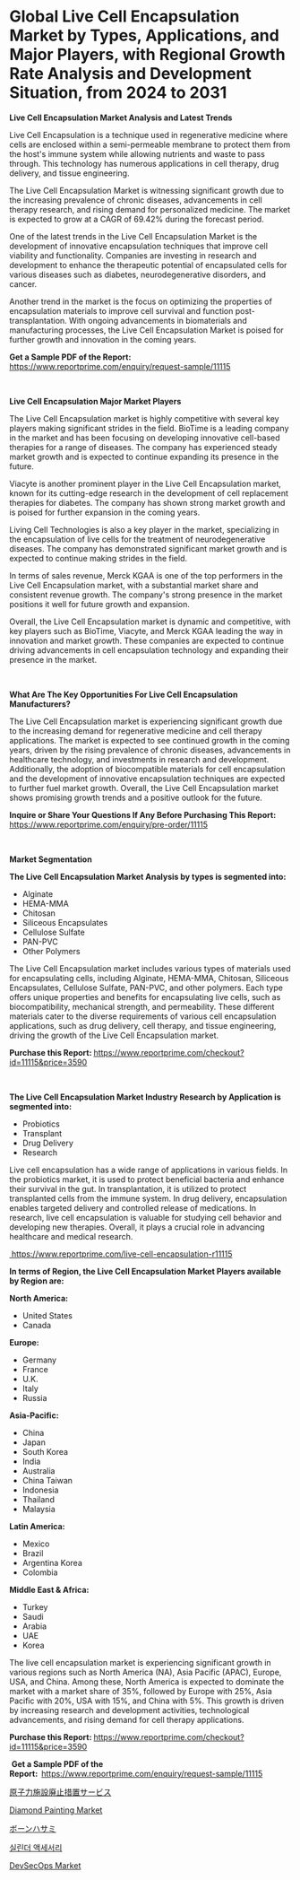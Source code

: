 <p><h1>Global Live Cell Encapsulation Market by Types, Applications, and Major Players, with Regional Growth Rate Analysis and Development Situation, from 2024 to 2031</h1></p><p><strong>Live Cell Encapsulation Market Analysis and Latest Trends</strong></p>
<p><p>Live Cell Encapsulation is a technique used in regenerative medicine where cells are enclosed within a semi-permeable membrane to protect them from the host's immune system while allowing nutrients and waste to pass through. This technology has numerous applications in cell therapy, drug delivery, and tissue engineering.</p><p>The Live Cell Encapsulation Market is witnessing significant growth due to the increasing prevalence of chronic diseases, advancements in cell therapy research, and rising demand for personalized medicine. The market is expected to grow at a CAGR of 69.42% during the forecast period.</p><p>One of the latest trends in the Live Cell Encapsulation Market is the development of innovative encapsulation techniques that improve cell viability and functionality. Companies are investing in research and development to enhance the therapeutic potential of encapsulated cells for various diseases such as diabetes, neurodegenerative disorders, and cancer.</p><p>Another trend in the market is the focus on optimizing the properties of encapsulation materials to improve cell survival and function post-transplantation. With ongoing advancements in biomaterials and manufacturing processes, the Live Cell Encapsulation Market is poised for further growth and innovation in the coming years.</p></p>
<p><strong>Get a Sample PDF of the Report:&nbsp;</strong> <a href="https://www.reportprime.com/enquiry/request-sample/11115">https://www.reportprime.com/enquiry/request-sample/11115</a></p>
<p>&nbsp;</p>
<p><strong>Live Cell Encapsulation Major Market Players</strong></p>
<p><p>The Live Cell Encapsulation market is highly competitive with several key players making significant strides in the field. BioTime is a leading company in the market and has been focusing on developing innovative cell-based therapies for a range of diseases. The company has experienced steady market growth and is expected to continue expanding its presence in the future.</p><p>Viacyte is another prominent player in the Live Cell Encapsulation market, known for its cutting-edge research in the development of cell replacement therapies for diabetes. The company has shown strong market growth and is poised for further expansion in the coming years.</p><p>Living Cell Technologies is also a key player in the market, specializing in the encapsulation of live cells for the treatment of neurodegenerative diseases. The company has demonstrated significant market growth and is expected to continue making strides in the field.</p><p>In terms of sales revenue, Merck KGAA is one of the top performers in the Live Cell Encapsulation market, with a substantial market share and consistent revenue growth. The company's strong presence in the market positions it well for future growth and expansion.</p><p>Overall, the Live Cell Encapsulation market is dynamic and competitive, with key players such as BioTime, Viacyte, and Merck KGAA leading the way in innovation and market growth. These companies are expected to continue driving advancements in cell encapsulation technology and expanding their presence in the market.</p></p>
<p>&nbsp;</p>
<p><strong>What Are The Key Opportunities For Live Cell Encapsulation Manufacturers?</strong></p>
<p><p>The Live Cell Encapsulation market is experiencing significant growth due to the increasing demand for regenerative medicine and cell therapy applications. The market is expected to see continued growth in the coming years, driven by the rising prevalence of chronic diseases, advancements in healthcare technology, and investments in research and development. Additionally, the adoption of biocompatible materials for cell encapsulation and the development of innovative encapsulation techniques are expected to further fuel market growth. Overall, the Live Cell Encapsulation market shows promising growth trends and a positive outlook for the future.</p></p>
<p><strong>Inquire or Share Your Questions If Any Before Purchasing This Report:</strong> <a href="https://www.reportprime.com/enquiry/pre-order/11115">https://www.reportprime.com/enquiry/pre-order/11115</a></p>
<p>&nbsp;</p>
<p><strong>Market Segmentation</strong></p>
<p><strong>The Live Cell Encapsulation Market Analysis by types is segmented into:</strong></p>
<p><ul><li>Alginate</li><li>HEMA-MMA</li><li>Chitosan</li><li>Siliceous Encapsulates</li><li>Cellulose Sulfate</li><li>PAN-PVC</li><li>Other Polymers</li></ul></p>
<p><p>The Live Cell Encapsulation market includes various types of materials used for encapsulating cells, including Alginate, HEMA-MMA, Chitosan, Siliceous Encapsulates, Cellulose Sulfate, PAN-PVC, and other polymers. Each type offers unique properties and benefits for encapsulating live cells, such as biocompatibility, mechanical strength, and permeability. These different materials cater to the diverse requirements of various cell encapsulation applications, such as drug delivery, cell therapy, and tissue engineering, driving the growth of the Live Cell Encapsulation market.</p></p>
<p><strong>Purchase this Report:&nbsp;</strong><a href="https://www.reportprime.com/checkout?id=11115&price=3590">https://www.reportprime.com/checkout?id=11115&price=3590</a></p>
<p>&nbsp;</p>
<p><strong>The Live Cell Encapsulation Market Industry Research by Application is segmented into:</strong></p>
<p><ul><li>Probiotics</li><li>Transplant</li><li>Drug Delivery</li><li>Research</li></ul></p>
<p><p>Live cell encapsulation has a wide range of applications in various fields. In the probiotics market, it is used to protect beneficial bacteria and enhance their survival in the gut. In transplantation, it is utilized to protect transplanted cells from the immune system. In drug delivery, encapsulation enables targeted delivery and controlled release of medications. In research, live cell encapsulation is valuable for studying cell behavior and developing new therapies. Overall, it plays a crucial role in advancing healthcare and medical research.</p></p>
<p><a href="https://www.reportprime.com/live-cell-encapsulation-r11115">&nbsp;https://www.reportprime.com/live-cell-encapsulation-r11115</a></p>
<p><strong>In terms of Region, the Live Cell Encapsulation Market Players available by Region are:</strong></p>
<p>
    <p> <strong> North America: </strong>
        <ul>
            <li>United States</li>
            <li>Canada</li>
        </ul>
        </p> 
    <p> <strong> Europe: </strong>
        <ul>
            <li>Germany</li>
            <li>France</li>
            <li>U.K.</li>
            <li>Italy</li>
            <li>Russia</li>
        </ul>
        </p> 
    <p> <strong> Asia-Pacific: </strong>
        <ul>
            <li>China</li>
            <li>Japan</li>
            <li>South Korea</li>
            <li>India</li>
            <li>Australia</li>
            <li>China Taiwan</li>
            <li>Indonesia</li>
            <li>Thailand</li>
            <li>Malaysia</li>
        </ul>
        </p> 
    <p> <strong> Latin America: </strong>
        <ul>
            <li>Mexico</li>
            <li>Brazil</li>
            <li>Argentina Korea</li>
            <li>Colombia</li>
        </ul>
        </p> 
    <p> <strong> Middle East & Africa: </strong>
        <ul>
            <li>Turkey</li>
            <li>Saudi</li>
            <li>Arabia</li>
            <li>UAE</li>
            <li>Korea</li>
        </ul>
    </p>
    </p>
<p><p>The live cell encapsulation market is experiencing significant growth in various regions such as North America (NA), Asia Pacific (APAC), Europe, USA, and China. Among these, North America is expected to dominate the market with a market share of 35%, followed by Europe with 25%, Asia Pacific with 20%, USA with 15%, and China with 5%. This growth is driven by increasing research and development activities, technological advancements, and rising demand for cell therapy applications.</p></p>
<p><strong>Purchase this Report: </strong><a href="https://www.reportprime.com/checkout?id=11115&price=3590">https://www.reportprime.com/checkout?id=11115&price=3590</a></p>
<p>&nbsp;<strong>Get a Sample PDF of the Report:&nbsp;&nbsp;</strong><a href="https://www.reportprime.com/enquiry/request-sample/11115">https://www.reportprime.com/enquiry/request-sample/11115</a></p>
<p><strong></strong></p>
<p><p><a href="https://github.com/MacyOrn/Market-Research-Report-List-1/blob/main/369096581033.md">原子力施設廃止措置サービス</a></p><p><a href="https://issuu.com/reportprime-2/docs/diamond-painting-market-size-2030.pptx">Diamond Painting Market</a></p><p><a href="https://medium.com/@agnes.mcguire/%E9%AA%A8%E3%81%AF%E3%81%95%E3%81%BF%E5%B8%82%E5%A0%B4%E5%8B%95%E5%90%91%E3%81%A82031%E5%B9%B4%E3%81%BE%E3%81%A7%E3%81%AE%E5%B8%82%E5%A0%B4%E5%88%86%E6%9E%90%E3%82%92%E4%BA%88%E6%B8%AC-06033d8fb353">ボーンハサミ</a></p><p><a href="https://medium.com/@wilsonurcotte667s/%EC%8B%A4%EB%A6%B0%EB%8D%94-%EC%95%A1%EC%84%B8%EC%84%9C%EB%A6%AC-%EC%8B%9C%EC%9E%A5-%EC%84%B1%EA%B3%B5%EC%A0%81%EC%9D%B8-%EB%B9%84%EC%A6%88%EB%8B%88%EC%8A%A4-%EC%A0%84%EB%9E%B5%EC%9D%98-%EC%97%B4%EC%87%A0-2031%EB%85%84%EA%B9%8C%EC%A7%80%EC%9D%98-%EC%98%88%EC%B8%A1-c70e6d5d6c69">실린더 액세서리</a></p><p><a href="https://github.com/yemakinde/Market-Research-Report-List-2/blob/main/devsecops-market.md">DevSecOps Market</a></p></p>